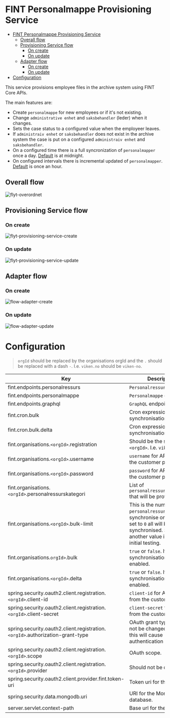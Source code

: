 # FINT Personalmappe Provisioning Service

- [FINT Personalmappe Provisioning Service](#fint-personalmappe-provisioning-service)
  - [Overall flow](#overall-flow)
  - [Provisioning Service flow](#provisioning-service-flow)
    - [On create](#on-create)
    - [On update](#on-update)
  - [Adapter flow](#adapter-flow)
    - [On create](#on-create-1)
    - [On update](#on-update-1)
- [Configuration](#configuration)

This service provisions employee files in the archive system using FINT Core APIs.

The main features are:
- Create `personalmappe` for new employees or if it's not existing.
- Change `administrative enhet` and `saksbehandler` (leder) when it changes.
- Sets the case status to a configured value when the employeer leaves.
- If `administraiv enhet` or `saksbehandler` does not exist in the archive system the 
case is put on a configured `administraiv enhet` and `saksbehandler`.
- On a configured time there is a full syncronization of `personalmapper` once a day. [Default](#configuration) is at midnight.
- On configured intervals there is incremental updated of `personalmapper`. [Default](#configuration) is once an hour.

## Overall flow
![flyt-overordnet](diagrams/flyt-overordnet-light.png)

## Provisioning Service flow
### On create
![flyt-provisioning-service-create](diagrams/flyt-provisjoneringstjeneste-create.png)

### On update
![flyt-provisioning-service-update](diagrams/flyt-provisjoneringstjeneste-update.png)

## Adapter flow
### On create
![flow-adapter-create](diagrams/flyt-adapter-create.png)

### On update
![flow-adapter-update](diagrams/flyt-adapter-update.png)

# Configuration
> `orgId` should be replaced by the organisations orgId and the `.` should be replaced with a dash `-`. I.e. `viken.no` should be `viken-no`.

| Key                                                                           | Description | Default value                                                          |
| ----------------------------------------------------------------------------- | ----------- | ---------------------------------------------------------------------- |
| fint.endpoints.personalressurs                                                | `Personalressurs` endpoint.            | https://api.felleskomponent.no/administrasjon/personal/personalressurs |
| fint.endpoints.personalmappe                                                  | `Personalmappe` endpoint.            | https://alpha.felleskomponent.no/administrasjon/personal/personalmappe |
| fint.endpoints.graphql                                                        | `GraphQL` endpoint.            | https://api.felleskomponent.no/graphql/graphql                         |
| fint.cron.bulk                                                                | Cron expression for full synchronisation            | `0 0 0 * * MON-FRI`                                                      |
| fint.cron.bulk.delta                                                          | Cron expression for delta synchronisation             | `0 */5 8-16 * * MON-FRI`                                                 |
| fint.organisations.`<orgId>`.registration                                     | Should be the same as `<orgId>`. I.e. `viken-no`            |                                                                        |
| fint.organisations.`<orgId>`.username                                         | `username` for API user from the customer portal.            |                                                                        |
| fint.organisations.`<orgId>`.password                                         | `password` for API user from the customer portal.            |                                                                        |
| fint.organisations.`<orgId>`.personalressurskategori                                         | List of `personalressurskategorier` that will be provisioned.          |                                                                        |
| fint.organisations.`<orgId>`.bulk-limit                                       | This is the number of `personalressurser` to synchronise on a load. If set to `0` all will be synchronised. Setting it to another value is meant for initial testing.            | `5`                                                                      |
| fint.organisations.`orgId>`.bulk                                              | `true` or `false`. If `true` bulk synchronisation is enabled.            | `false`                                                                  |
| fint.organisations.`<orgId>`.delta                                            | `true` or `false`. If `true` delta synchronisation is enabled.            | `true`                                                                   |
| spring.security.oauth2.client.registration.`<orgId>`.client-id                | `client-id` for API user from the customer portal.             |                                                                        |
| spring.security.oauth2.client.registration.`<orgId>`.client-secret            | `client-secret` for API user from the customer portal.             |                                                                        |
| spring.security.oauth2.client.registration.`<orgId>`.authorization-grant-type | OAuth grant type. Should not be changed. Changing this will cause authentication not to work.            | `password`                                                               |
| spring.security.oauth2.client.registration.`<orgId>`.scope                    | OAuth scope.            | `fint-client`                                                           |
| spring.security.oauth2.client.registration.`<orgId>`.provider                 | Should not be changed.            | `fint`                                                                   |
| spring.security.oauth2.client.provider.fint.token-uri                         | Token uri for the IDP.            | https://idp.felleskomponent.no/nidp/oauth/nam/token                    |
| spring.security.data.mongodb.uri                                              | URI for the Mongo database.            |                                                                        |
| server.servlet.context-path                                                   | Base url for the service.            | `/tjenester/personalmappe`                                               |
